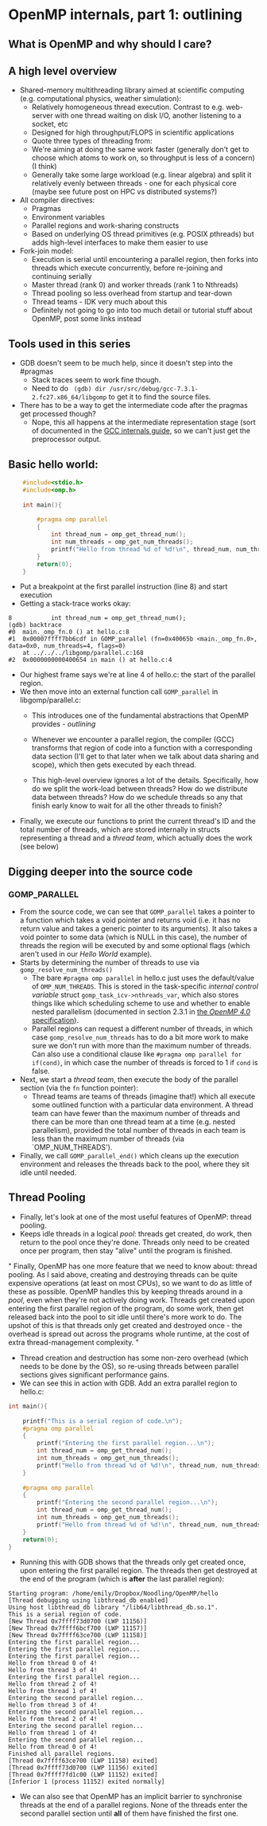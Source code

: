# OpenMP internals, part 1: outlining
## What is OpenMP and why should I care?

## A high level overview
- Shared-memory multithreading library aimed at scientific computing (e.g. computational physics,
  weather simulation):
    * Relatively homogeneous thread execution. Contrast to e.g. web-server with one thread waiting on
      disk I/O, another listening to a socket, etc
    * Designed for high throughput/FLOPS in scientific applications
    * Quote three types of threading from: [](https://software.intel.com/en-us/articles/performance-obstacles-for-threading-how-do-they-affect-openmp-code)
    * We're aiming at doing the same work faster (generally don't get to choose which atoms to work on,
      so throughput is less of a concern) (I think)
    * Generally take some large workload (e.g. linear algebra) and split it relatively evenly between
      threads - one for each physical core (maybe see future post on HPC vs distributed systems?)
- All compiler directives:
    * Pragmas
    * Environment variables
    * Parallel regions and work-sharing constructs
    * Based on underlying OS thread primitives (e.g. POSIX pthreads) but adds high-level interfaces to
      make them easier to use
- Fork-join model:
    * Execution is serial until encountering a parallel region, then forks into threads which execute
      concurrently, before re-joining and continuing serially
    * Master thread (rank 0) and worker threads (rank 1 to Nthreads)
    * Thread pooling so less overhead from startup and tear-down
    * Thread teams - IDK very much about this
    * Definitely not going to go into too much detail or tutorial stuff about OpenMP, post some links
      instead

## Tools used in this series
- GDB doesn't seem to be much help, since it doesn't step into the #pragmas
    * Stack traces seem to work fine though.
    * Need to do
` (gdb) dir /usr/src/debug/gcc-7.3.1-2.fc27.x86_64/libgomp` to get it to find the source files.
- There has to be a way to get the intermediate code after the pragmas get processed though?
    * Nope, this all happens at the intermediate representation stage (sort of documented in the 
      [GCC internals guide](https://gcc.gnu.org/onlinedocs/gccint/OpenMP.html), so we can't just get the
      preprocessor output.
## Basic hello world:
```C   
    #include<stdio.h>                                                              
    #include<omp.h>                                                                
                                                                                   
    int main(){                                                                    
                                                                                   
        #pragma omp parallel                                                       
        {                                                                          
            int thread_num = omp_get_thread_num();                                 
            int num_threads = omp_get_num_threads();                               
            printf("Hello from thread %d of %d!\n", thread_num, num_threads);      
        }                                                                          
        return(0);                                                                 
    }
```
- Put a breakpoint at the first parallel instruction (line 8) and start execution
- Getting a stack-trace works okay:
```    Thread 1 "hello" hit Breakpoint 1, main._omp_fn.0 () at hello.c:8
8	        int thread_num = omp_get_thread_num();
(gdb) backtrace
#0  main._omp_fn.0 () at hello.c:8
#1  0x00007ffff7bb6cdf in GOMP_parallel (fn=0x40065b <main._omp_fn.0>, data=0x0, num_threads=4, flags=0)
    at ../../../libgomp/parallel.c:168
#2  0x0000000000400654 in main () at hello.c:4
```
- Our highest frame says we're at line 4 of hello.c: the start of the parallel region.
- We then move into an external function call `GOMP_parallel` in libgomp/parallel.c:
    * This introduces one of the fundamental abstractions that OpenMP provides - *outlining*
    * Whenever we encounter a parallel region, the compiler (GCC) transforms that region of code into a
      function with a corresponding data section (I'll get to that later when we talk about data sharing
      and scope), which then gets executed by each thread.

    * This high-level overview ignores a lot of the details. Specifically, how do we split the work-load
      between threads? How do we distribute data between threads? How do we schedule threads so any that
      finish early know to wait for all the other threads to finish?
- Finally, we execute our functions to print the current thread's ID and the total number of threads,
  which are stored internally in structs representing a thread and a *thread team*, which actually does
  the work (see below)


## Digging deeper into the source code
### GOMP_PARALLEL
- From the source code, we can see that `GOMP_parallel` takes a pointer to a function which takes a
  void pointer and returns void (i.e. it has no return value and takes a generic pointer to its
  arguments). It also takes a void pointer to some data (which is NULL in this case), the number of
  threads the region will be executed by and some optional flags (which aren't used in our *Hello World*
  example).
- Starts by determining the number of threads to use via `gomp_resolve_num_threads()`
    * The bare `#pragma omp parallel` in hello.c just uses the default/value of `OMP_NUM_THREADS`. This
      is stored in the task-specific *internal control variable* struct `gomp_task_icv->nthreads_var`,
      which also stores things like which scheduling scheme to use and whether to enable nested
      parallelism (documented in section 2.3.1 in 
      [the *OpenMP 4.0* specification](https://gcc.gnu.org/onlinedocs/gccint/OpenMP.html)).
    * Parallel regions can request a different number of threads, in which case
      `gomp_resolve_num_threads` has to do a bit more work to make sure we don't run with more than the
      maximum number of threads. Can also use a conditional clause like `#pragma omp parallel for
      if(cond)`, in which case the number of threads is forced to 1 if `cond` is false.
- Next, we start a *thread team*, then execute the body of the parallel section (via the `fn` function
  pointer):
    * Thread teams are teams of threads (imagine that!) which all execute some outlined function with a
      particular data environment. A thread team can have fewer than the maximum number of threads and
      there can be more than one thread team at a time (e.g. nested parallelism), provided the total
      number of threads in each team is less than the maximum number of threads (via `OMP_NUM_THREADS').
- Finally, we call `GOMP_parallel_end()` which cleans up the execution environment and releases the
  threads back to the pool, where they sit idle until needed.

## Thread Pooling
- Finally, let's look at one of the most useful features of OpenMP: thread pooling.
- Keeps idle threads in a logical *pool*: threads get created, do work, then return to the pool once
  they're done. Threads only need to be created once per program, then stay "alive" until the program is
  finished.

"
Finally, OpenMP has one more feature that we need to know about: thread pooling. As I said above,
creating and destroying threads can be quite expensive operations (at least on most CPUs), so we want to
do as little of these as possible. OpenMP handles this by keeping threads around in a *pool*, even when
they're not actively doing work. Threads get created upon entering the first parallel region of the
program, do some work, then get released back into the pool to sit idle until there's more work to do.
The upshot of this is that threads only get created and destroyed once - the overhead is spread out
across the programs whole runtime, at the cost of extra thread-management complexity. 
"

- Thread creation and destruction has some non-zero overhead (which needs to be done by the OS), so
  re-using threads between parallel sections gives significant performance gains.
- We can see this in action with GDB. Add an extra parallel region to hello.c:
``` C
int main(){
    
    printf("This is a serial region of code.\n");
    #pragma omp parallel
    {
        printf("Entering the first parallel region...\n");
        int thread_num = omp_get_thread_num();
        int num_threads = omp_get_num_threads();
        printf("Hello from thread %d of %d!\n", thread_num, num_threads);
    }
    
    #pragma omp parallel
    {
        printf("Entering the second parallel region...\n");
        int thread_num = omp_get_thread_num();
        int num_threads = omp_get_num_threads();
        printf("Hello from thread %d of %d!\n", thread_num, num_threads);
    }
    return(0);
}
```
- Running this with GDB shows that the threads only get created once, upon entering the first parallel
  region. The threads then get destroyed at the end of the program (which is **after** the last parallel
  region):
```
Starting program: /home/emily/Dropbox/Noodling/OpenMP/hello 
[Thread debugging using libthread_db enabled]
Using host libthread_db library "/lib64/libthread_db.so.1".
This is a serial region of code.
[New Thread 0x7ffff73d0700 (LWP 11156)]
[New Thread 0x7ffff6bcf700 (LWP 11157)]
[New Thread 0x7ffff63ce700 (LWP 11158)]
Entering the first parallel region...
Entering the first parallel region...
Entering the first parallel region...
Hello from thread 0 of 4!
Hello from thread 3 of 4!
Entering the first parallel region...
Hello from thread 2 of 4!
Hello from thread 1 of 4!
Entering the second parallel region...
Hello from thread 3 of 4!
Entering the second parallel region...
Hello from thread 2 of 4!
Entering the second parallel region...
Hello from thread 1 of 4!
Entering the second parallel region...
Hello from thread 0 of 4!
Finished all parallel regions.
[Thread 0x7ffff63ce700 (LWP 11158) exited]
[Thread 0x7ffff73d0700 (LWP 11156) exited]
[Thread 0x7ffff7fd1c00 (LWP 11152) exited]
[Inferior 1 (process 11152) exited normally]
```
- We can also see that OpenMP has an implicit barrier to synchronise threads at the end of a parallel
  regions. None of the threads enter the second parallel section until **all** of them have finished the
  first one.
